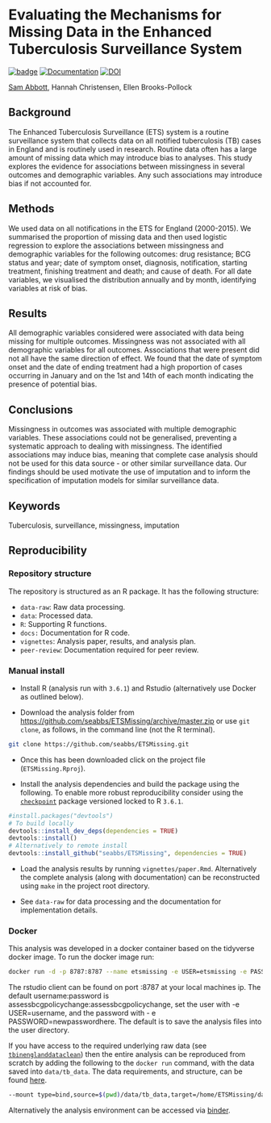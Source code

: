 
# Evaluating the Mechanisms for Missing Data in the Enhanced Tuberculosis Surveillance System

[![badge](https://img.shields.io/badge/Launch-Analysis-lightblue.svg)](https://mybinder.org/v2/gh/seabbs/ETSMissing/master?urlpath=rstudio)
[![Documentation](https://img.shields.io/badge/Documentation-click%20here!-lightgrey.svg?style=flat)](https://www.samabbott.co.uk/ETSMissing)
[![DOI](https://zenodo.org/badge/214470301.svg)](https://zenodo.org/badge/latestdoi/214470301)

[Sam Abbott](https://www.samabbott.co.uk), Hannah Christensen, Ellen
Brooks-Pollock

## Background

The Enhanced Tuberculosis Surveillance (ETS) system is a routine
surveillance system that collects data on all notified tuberculosis (TB)
cases in England and is routinely used in research. Routine data often
has a large amount of missing data which may introduce bias to analyses.
This study explores the evidence for associations between missingness in
several outcomes and demographic variables. Any such associations may
introduce bias if not accounted for.

## Methods

We used data on all notifications in the ETS for England (2000-2015). We
summarised the proportion of missing data and then used logistic
regression to explore the associations between missingness and
demographic variables for the following outcomes: drug resistance; BCG
status and year; date of symptom onset, diagnosis, notification,
starting treatment, finishing treatment and death; and cause of death.
For all date variables, we visualised the distribution annually and by
month, identifying variables at risk of bias.

## Results

All demographic variables considered were associated with data being
missing for multiple outcomes. Missingness was not associated with all
demographic variables for all outcomes. Associations that were present
did not all have the same direction of effect. We found that the date of
symptom onset and the date of ending treatment had a high proportion of
cases occurring in January and on the 1st and 14th of each month
indicating the presence of potential bias.

## Conclusions

Missingness in outcomes was associated with multiple demographic
variables. These associations could not be generalised, preventing a
systematic approach to dealing with missingness. The identified
associations may induce bias, meaning that complete case analysis should
not be used for this data source - or other similar surveillance data.
Our findings should be used motivate the use of imputation and to inform
the specification of imputation models for similar surveillance data.

## Keywords

Tuberculosis, surveillance, missingness, imputation

## Reproducibility

### Repository structure

The repository is structured as an R package. It has the following
structure:

  - `data-raw`: Raw data processing.
  - `data`: Processed data.
  - `R`: Supporting R functions.
  - `docs:` Documentation for R code.
  - `vignettes`: Analysis paper, results, and analysis plan.
  - `peer-review`: Documentation required for peer review.

### Manual install

  - Install R (analysis run with `3.6.1`) and Rstudio (alternatively use
    Docker as outlined below).

  - Download the analysis folder from
    <https://github.com/seabbs/ETSMissing/archive/master.zip> or use
    `git clone`, as follows, in the command line (not the R terminal).

<!-- end list -->

``` bash
git clone https://github.com/seabbs/ETSMissing.git
```

  - Once this has been downloaded click on the project file
    (`ETSMissing.Rproj`).

  - Install the analysis dependencies and build the package using the
    following. To enable more robust reproducibility consider using the
    [`checkpoint`](https://cran.r-project.org/web/packages/checkpoint/index.html)
    package versioned locked to R `3.6.1`.

<!-- end list -->

``` r
#install.packages("devtools")
# To build locally
devtools::install_dev_deps(dependencies = TRUE)
devtools::install()
# Alternatively to remote install
devtools::install_github("seabbs/ETSMissing", dependencies = TRUE)
```

  - Load the analysis results by running `vignettes/paper.Rmd`.
    Alternatively the complete analysis (along with documentation) can
    be reconstructed using `make` in the project root directory.

  - See `data-raw` for data processing and the documentation for
    implementation details.

### Docker

This analysis was developed in a docker container based on the tidyverse
docker image. To run the docker image
run:

``` bash
docker run -d -p 8787:8787 --name etsmissing -e USER=etsmissing -e PASSWORD=etsmissing seabbs/etsmissing
```

The rstudio client can be found on port :8787 at your local machines ip.
The default username:password is
assessbcgpolicychange:assessbcgpolicychange, set the user with -e
USER=username, and the password with - e PASSWORD=newpasswordhere. The
default is to save the analysis files into the user directory.

If you have access to the required underlying raw data (see
[`tbinenglanddataclean`](https://www.samabbott.co.uk/tbinenglanddataclean/))
then the entire analysis can be reproduced from scratch by adding the
following to the `docker run` command, with the data saved into
`data/tb_data`. The data requirements, and structure, can be found
[here](https://www.samabbott.co.uk/tbinenglanddataclean/).

``` bash
--mount type=bind,source=$(pwd)/data/tb_data,target=/home/ETSMissing/data/tb_data
```

Alternatively the analysis environment can be accessed via
[binder](https://mybinder.org/v2/gh/seabbs/AssessBCGPolicyChange/master?urlpath=rstudio).
